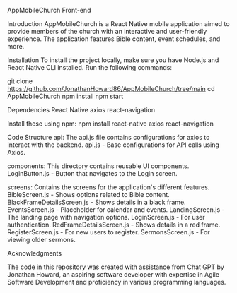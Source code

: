 AppMobileChurch Front-end

Introduction
AppMobileChurch is a React Native mobile application aimed to provide members of the church with an interactive and user-friendly experience. The application features Bible content, event schedules, and more.

Installation
To install the project locally, make sure you have Node.js and React Native CLI installed. Run the following commands:


git clone https://github.com/JonathanHoward86/AppMobileChurch/tree/main
cd AppMobileChurch
npm install
npm start

Dependencies
React Native
axios
react-navigation

Install these using npm:
npm install react-native axios react-navigation

Code Structure
api: The api.js file contains configurations for axios to interact with the backend.
api.js - Base configurations for API calls using Axios.

components: This directory contains reusable UI components.
LoginButton.js - Button that navigates to the Login screen.

screens: Contains the screens for the application's different features.
BibleScreen.js - Shows options related to Bible content.
BlackFrameDetailsScreen.js - Shows details in a black frame.
EventsScreen.js - Placeholder for calendar and events.
LandingScreen.js - The landing page with navigation options.
LoginScreen.js - For user authentication.
RedFrameDetailsScreen.js - Shows details in a red frame.
RegisterScreen.js - For new users to register.
SermonsScreen.js - For viewing older sermons.

Acknowledgments

The code in this repository was created with assistance from Chat GPT by Jonathan Howard, an aspiring software developer with expertise in Agile Software Development and proficiency in various programming languages.
